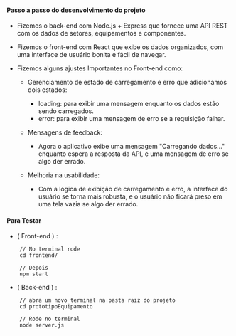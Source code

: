 #### Passo a passo do desenvolvimento do projeto

* Fizemos o back-end com Node.js + Express que fornece uma API REST com os dados de setores, equipamentos e componentes.

* Fizemos o front-end com React que exibe os dados organizados, com uma interface de usuário bonita e fácil de navegar.

* Fizemos alguns ajustes Importantes no Front-end como:
    * Gerenciamento de estado de carregamento e erro que adicionamos dois estados:
        - loading: para exibir uma mensagem enquanto os dados estão sendo carregados.
        - error: para exibir uma mensagem de erro se a requisição falhar.

    * Mensagens de feedback:
        - Agora o aplicativo exibe uma mensagem "Carregando dados..." enquanto espera a resposta da API, e uma mensagem de erro se algo der errado.

    * Melhoria na usabilidade:
        - Com a lógica de exibição de carregamento e erro, a interface do usuário se torna mais robusta, e o usuário não ficará preso em uma tela vazia se algo der errado.

#### Para Testar
* ( Front-end ) :
```
    // No terminal rode
    cd frontend/

    // Depois
    npm start
```

* ( Back-end ) :
```
    // abra um novo terminal na pasta raiz do projeto
    cd prototipoEquipamento

    // Rode no terminal
    node server.js
```

